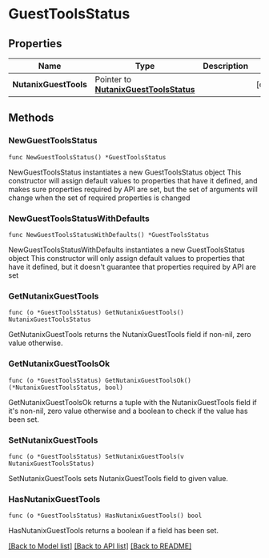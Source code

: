 # GuestToolsStatus

## Properties

Name | Type | Description | Notes
------------ | ------------- | ------------- | -------------
**NutanixGuestTools** | Pointer to [**NutanixGuestToolsStatus**](NutanixGuestToolsStatus.md) |  | [optional] 

## Methods

### NewGuestToolsStatus

`func NewGuestToolsStatus() *GuestToolsStatus`

NewGuestToolsStatus instantiates a new GuestToolsStatus object
This constructor will assign default values to properties that have it defined,
and makes sure properties required by API are set, but the set of arguments
will change when the set of required properties is changed

### NewGuestToolsStatusWithDefaults

`func NewGuestToolsStatusWithDefaults() *GuestToolsStatus`

NewGuestToolsStatusWithDefaults instantiates a new GuestToolsStatus object
This constructor will only assign default values to properties that have it defined,
but it doesn't guarantee that properties required by API are set

### GetNutanixGuestTools

`func (o *GuestToolsStatus) GetNutanixGuestTools() NutanixGuestToolsStatus`

GetNutanixGuestTools returns the NutanixGuestTools field if non-nil, zero value otherwise.

### GetNutanixGuestToolsOk

`func (o *GuestToolsStatus) GetNutanixGuestToolsOk() (*NutanixGuestToolsStatus, bool)`

GetNutanixGuestToolsOk returns a tuple with the NutanixGuestTools field if it's non-nil, zero value otherwise
and a boolean to check if the value has been set.

### SetNutanixGuestTools

`func (o *GuestToolsStatus) SetNutanixGuestTools(v NutanixGuestToolsStatus)`

SetNutanixGuestTools sets NutanixGuestTools field to given value.

### HasNutanixGuestTools

`func (o *GuestToolsStatus) HasNutanixGuestTools() bool`

HasNutanixGuestTools returns a boolean if a field has been set.


[[Back to Model list]](../README.md#documentation-for-models) [[Back to API list]](../README.md#documentation-for-api-endpoints) [[Back to README]](../README.md)


